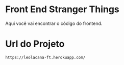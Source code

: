 # Front End Stranger Things

Aqui você vai encontrar o código do frontend.

# Url do Projeto
  ```bash
https://leolacana-ft.herokuapp.com/
```